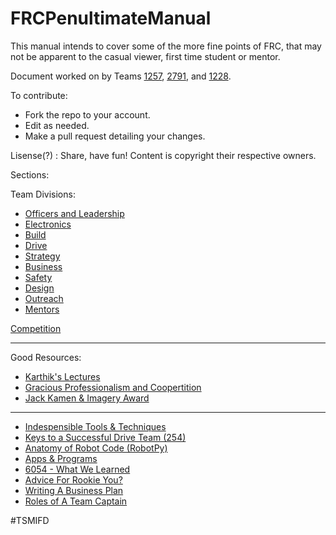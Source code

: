 # FRCPenultimateManual
This manual intends to cover some of the more fine points of FRC, that may not be apparent to the casual viewer, first time student or mentor.

Document worked on by Teams [1257](http://team1257.org), [2791](https://thebluealliance.com/team/2791), and [1228](https://thebluealliance.com/team/1228).

To contribute:

* Fork the repo to your account.
* Edit as needed.
* Make a pull request detailing your changes.

Lisense(?) : Share, have fun!  Content is copyright their respective owners.


Sections:

Team Divisions:
* [Officers and Leadership](https://github.com/MC42/FRCPenultimateManual/blob/master/FRCPenultimateManual.md#officers--leadership)
* [Electronics](https://github.com/MC42/FRCPenultimateManual/blob/master/FRCPenultimateManual.md#electronics)
* [Build](https://github.com/MC42/FRCPenultimateManual/blob/master/FRCPenultimateManual.md#build)
* [Drive](https://github.com/MC42/FRCPenultimateManual/blob/master/FRCPenultimateManual.md#drive)
* [Strategy](https://github.com/MC42/FRCPenultimateManual/blob/master/FRCPenultimateManual.md#strategy)
* [Business](https://github.com/MC42/FRCPenultimateManual/blob/master/FRCPenultimateManual.md#business)
* [Safety](https://github.com/MC42/FRCPenultimateManual/blob/master/FRCPenultimateManual.md#safety)
* [Design](https://github.com/MC42/FRCPenultimateManual/blob/master/FRCPenultimateManual.md#design)
* [Outreach](https://github.com/MC42/FRCPenultimateManual/blob/master/FRCPenultimateManual.md#outreach)
* [Mentors](https://github.com/MC42/FRCPenultimateManual/blob/master/FRCPenultimateManual.md#mentors)

[Competition](https://github.com/MC42/FRCPenultimateManual/blob/master/FRCPenultimateManual.md#competition-notes)

___
Good Resources:
* [Karthik's Lectures](https://github.com/MC42/FRCPenultimateManual/blob/master/FRCPenultimateManual.md#karthiks-lectures)
* [Gracious Professionalism and Coopertition](https://github.com/MC42/FRCPenultimateManual/blob/master/FRCPenultimateManual.md#gracious-professionalism--coopertition)
* [Jack Kamen & Imagery Award](https://github.com/MC42/FRCPenultimateManual/blob/master/FRCPenultimateManual.md#jack-kamen--imagery-award)

___

* [Indespensible Tools & Techniques](https://github.com/MC42/FRCPenultimateManual/blob/master/FRCPenultimateManual.md#indispensable-tools--techniques)
* [Keys to a Successful Drive Team (254)](https://github.com/MC42/FRCPenultimateManual/blob/master/FRCPenultimateManual.md#keys-to-a-successful-drive-team-254-and-travis-covington)
* [Anatomy of Robot Code (RobotPy)](https://github.com/MC42/FRCPenultimateManual/blob/master/FRCPenultimateManual.md#robotpy---anatomy-of-a-robot)
* [Apps & Programs](https://github.com/MC42/FRCPenultimateManual/blob/master/FRCPenultimateManual.md#apps--programs)
* [6054 - What We Learned](https://github.com/MC42/FRCPenultimateManual/blob/master/FRCPenultimateManual.md#6054-what-we-learned)
* [Advice For Rookie You?](https://github.com/MC42/FRCPenultimateManual/blob/master/FRCPenultimateManual.md#advice-for-rookie-you)
* [Writing A Business Plan](https://github.com/MC42/FRCPenultimateManual/blob/master/FRCPenultimateManual.md#writing-a-business-plan)
* [Roles of A Team Captain](https://github.com/MC42/FRCPenultimateManual/blob/master/FRCPenultimateManual.md#roles-of-team-captain)

\#TSMIFD


